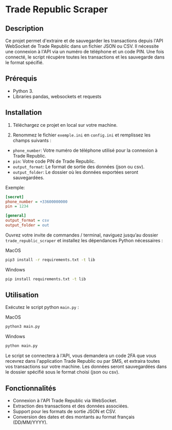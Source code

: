 # Trade Republic Scraper

## Description

Ce projet permet d'extraire et de sauvegarder les transactions depuis l'API WebSocket de Trade Republic dans un fichier JSON ou CSV. Il nécessite une connexion à l'API via un numéro de téléphone et un code PIN. Une fois connecté, le script récupère toutes les transactions et les sauvegarde dans le format spécifié.

## Prérequis

- Python 3.
- Libraries pandas, websockets et requests

## Installation

1. Téléchargez ce projet en local sur votre machine.

2. Renommez le fichier `exemple.ini` en `config.ini` et remplissez les champs suivants :

- `phone_number`: Votre numéro de téléphone utilisé pour la connexion à Trade Republic.
- `pin`: Votre code PIN de Trade Republic.
- `output_format`: Le format de sortie des données (json ou csv).
- `output_folder`: Le dossier où les données exportées seront sauvegardées.

Exemple:

```ini
[secret]
phone_number = +33600000000
pin = 1234

[general]
output_format = csv
output_folder = out
```

Ouvrez votre invite de commandes / terminal, naviguez jusqu’au dossier `trade_republic_scraper` et installez les dépendances Python nécessaires :

MacOS

```bash
pip3 install -r requirements.txt -t lib
```

Windows

```bash
pip install requirements.txt -t lib
```

## Utilisation

Exécutez le script python `main.py` :

MacOS

```bash
python3 main.py
```

Windows

```bash
python main.py
```

Le script se connectera à l'API, vous demandera un code 2FA que vous recevrez dans l'application Trade Republic ou par SMS, et extraira toutes vos transactions sur votre machine.
Les données seront sauvegardées dans le dossier spécifié sous le format choisi (json ou csv).

## Fonctionnalités

- Connexion à l'API Trade Republic via WebSocket.
- Extraction des transactions et des données associées.
- Support pour les formats de sortie JSON et CSV.
- Conversion des dates et des montants au format français (DD/MM/YYYY).
